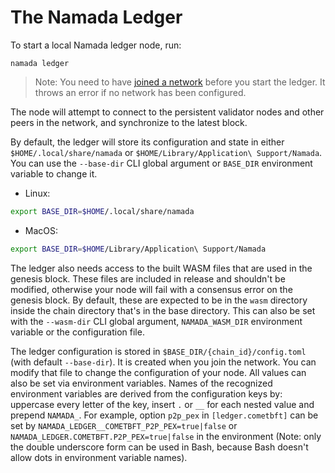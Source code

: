 # The Namada Ledger

To start a local Namada ledger node, run:

```shell
namada ledger
```

> Note: You need to have [joined a network](./introduction/quick-start/intro.md) before you start the ledger. It throws an error if no network has been configured.

The node will attempt to connect to the persistent validator nodes and other peers in the network, and synchronize to the latest block.

By default, the ledger will store its configuration and state in either `$HOME/.local/share/namada` or `$HOME/Library/Application\ Support/Namada`. You can use the `--base-dir` CLI global argument or `BASE_DIR` environment variable to change it.

- Linux:
```bash
export BASE_DIR=$HOME/.local/share/namada
```
- MacOS:
```bash
export BASE_DIR=$HOME/Library/Application\ Support/Namada
```

The ledger also needs access to the built WASM files that are used in the genesis block. These files are included in release and shouldn't be modified, otherwise your node will fail with a consensus error on the genesis block. By default, these are expected to be in the `wasm` directory inside the chain directory that's in the base directory. This can also be set with the `--wasm-dir` CLI global argument, `NAMADA_WASM_DIR` environment variable or the configuration file.

The ledger configuration is stored in `$BASE_DIR/{chain_id}/config.toml` (with
default `--base-dir`). It is created when you join the network. You can modify
that file to change the configuration of your node. All values can also be set
via environment variables. Names of the recognized environment variables are
derived from the configuration keys by: uppercase every letter of the key,
insert `.` or `__` for each nested value and prepend `NAMADA_`. For example,
option `p2p_pex` in `[ledger.cometbft]` can be set by
`NAMADA_LEDGER__COMETBFT_P2P_PEX=true|false` or
`NAMADA_LEDGER.COMETBFT.P2P_PEX=true|false` in the environment (Note: only the
double underscore form can be used in Bash, because Bash doesn't allow dots in
environment variable names).
